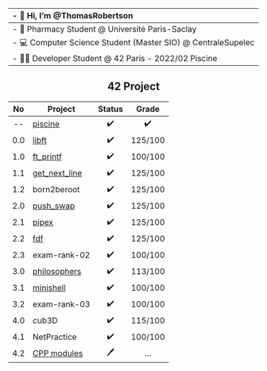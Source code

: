 <div align="center">

| - 👋 Hi, I’m @ThomasRobertson |
| :---------------------------------------- |
| - 💊 Pharmacy Student @ Université Paris-Saclay |
| - 💻 Computer Science Student (Master SIO) @ CentraleSupelec |
| - 👨‍💻 Developer Student @ 42 Paris - 2022/02 Piscine |


## 42 Project

No | Project | Status | Grade
:---: | --- | :---: | :---:
-- | [piscine](../../../42-piscine) | ✔️ | ✔️
0.0 | [libft](../../../42-libft) | ✔️ | 125/100
1.0 | [ft_printf](../../../42-ft_printf) | ✔️ | 100/100
1.1 | [get_next_line](../../../42-get_next_line) | ✔️ | 125/100
1.2 | born2beroot | ✔️ | 125/100
2.0 | [push_swap](../../../42-push_swap) | ✔️ | 125/100
2.1 | [pipex](../../../42-pipex) | ✔️ | 125/100
2.2 | [fdf](../../../42-fdf) | ✔️ | 125/100
2.3 | exam-rank-02 | ✔️ | 100/100
3.0 | [philosophers](../../../42-philosophers) | ✔️ | 113/100
3.1 | [minishell](https://github.com/Wolran/minishell) | ✔️ | 100/100
3.2 | exam-rank-03 | ✔️ | 100/100
4.0 | cub3D | ✔️ | 115/100
4.1 | NetPractice | ✔️ | 100/100
4.2 | [CPP modules](../../../42-cpp-modules) | 🖊️ | ...
</div>
